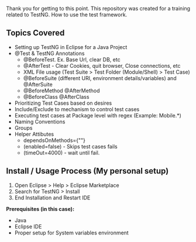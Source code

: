 Thank you for getting to this point. This repository was created for a training related to TestNG. How to use the test framework. 

## Topics Covered
- Setting up TestNG in Eclipse for a Java Project
- @Test & TestNG Annotations
	- @BeforeTest. Ex. Base Url, clear DB, etc
	- @AfterTest - Clear Cookies, quit browser, Close connections, etc
	- XML File usage (Test Suite > Test Folder (Module/Shell) > Test Case)
	- @BeforeSuite (different URl, environment details/variables) and @AfterSuite
	- @BeforeMethod @AfterMethod
	- @BeforeClass @AfterClass
- Prioritizing Test Cases based on desires
- Include/Exclude to mechanism to control test cases
- Executing test cases at Package level with regex (Example: Mobile.*)
- Naming Conventions
- Groups
- Helper Attibutes
	- dependsOnMethods={""} 
	- (enabled=false) - Skips test cases fails
	- (timeOut=4000) - wait until fail.


## Install / Usage Process (My personal setup)
1. Open Eclipse > Help > Eclipse Marketplace
2. Search for TestNG > Install
3. End Installation and Restart IDE

**Prerequisites (in this case):**
- Java
- Eclipse IDE
- Proper setup for System variables environment
